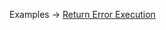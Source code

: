 <p class="ExampleLinks">Examples <span class="ExampleLinksTitleSeparator">-></span> <a href="../../examples/output-return-error-execution">Return Error Execution</a></p>
